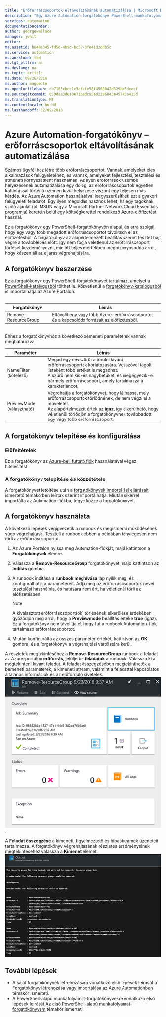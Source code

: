 ```yaml
---
title: "Erőforráscsoportok eltávolításának automatizálása | Microsoft Docs"
description: "Egy Azure Automation-forgatókönyv PowerShell-munkafolyamati verziója, amely az előfizetéséhez tartozó összes erőforráscsoport eltávolítására szolgáló forgatókönyveket tartalmaz."
services: automation
documentationcenter: 
author: georgewallace
manager: jwhit
editor: 
ms.assetid: b848e345-fd5d-4b9d-bc57-3fe41d2ddb5c
ms.service: automation
ms.workload: tbd
ms.tgt_pltfrm: na
ms.devlang: na
ms.topic: article
ms.date: 09/26/2016
ms.author: magoedte
ms.openlocfilehash: cb7183cbec1c3efafe58f4508042d329be5dcecf
ms.sourcegitcommit: 059dae3d8a0e716adc95ad2296843a45745a415d
ms.translationtype: MT
ms.contentlocale: hu-HU
ms.lasthandoff: 02/09/2018
---
```

# <a name="azure-automation-scenario---automate-removal-of-resource-groups"></a>Azure Automation-forgatókönyv – erőforráscsoportok eltávolításának automatizálása
Számos ügyfél hoz létre több erőforráscsoportot. Vannak, amelyeket éles alkalmazások felügyeletéhez, és vannak, amelyeket fejlesztési, tesztelési és átmeneti környezetként használnak. Az ilyen erőforrások üzembe helyezésének automatizálása egy dolog, az erőforráscsoportok egyetlen kattintással történő üzemen kívül helyezése viszont egy teljesen más kérdés. Az Azure Automation használatával leegyszerűsítheti ezt a gyakori felügyeleti feladatot. Egy ilyen megoldás hasznos lehet, ha egy tagoknak szóló ajánlat (pl. MSDN vagy a Microsoft Partner Network Cloud Essentials programja) keretein belül egy költségkerettel rendelkező Azure-előfizetést használ.

Ez a forgatókönyv egy PowerShell-forgatókönyvön alapul, és arra szolgál, hogy egy vagy több megadott erőforráscsoportot távolítson el az előfizetésből. A forgatókönyv az alapértelmezett beállítás szerint tesztet hajt végre a továbblépés előtt. Így nem fogja véletlenül az erőforráscsoport törlését kezdeményezni, mielőtt teljes mértékben megbizonyosodna arról, hogy készen áll az eljárás végrehajtására.   

## <a name="getting-the-scenario"></a>A forgatókönyv beszerzése
Ez a forgatókönyv egy PowerShell-forgatókönyvet tartalmaz, amelyet a [PowerShell-katalógusból](https://www.powershellgallery.com/packages/Remove-ResourceGroup/1.0/DisplayScript) tölthet le. Közvetlenül a [forgatókönyv-katalógusból](automation-runbook-gallery.md) is importálhatja az Azure Portalon.<br><br>

| Forgatókönyv | Leírás |
| --- | --- |
| Remove-ResourceGroup |Eltávolít egy vagy több Azure-erőforráscsoportot és a kapcsolódó forrásait az előfizetésből. |

<br>
Ehhez a forgatókönyvhöz a következő bemeneti paraméterek vannak meghatározva:

| Paraméter | Leírás |
| --- | --- |
| NameFilter (kötelező) |Megad egy névszűrőt a törölni kívánt erőforráscsoportok korlátozására. Vesszővel tagolt listaként több értéket is megadhat.<br>A szűrő nem kis-és nagybetűket, és megegyezik-e bármely erőforráscsoport, amely tartalmazza a karakterláncot. |
| PreviewMode (választható) |Végrehajtja a forgatókönyvet, hogy láthassa, mely erőforráscsoportok törlődnének, de nem végzi el a műveletet.<br>Az alapértelmezett érték az **igaz**, így elkerülhető, hogy véletlenül törlődjön a forgatókönyvnek továbbadott egy vagy több erőforráscsoport. |

## <a name="install-and-configure-this-scenario"></a>A forgatókönyv telepítése és konfigurálása
### <a name="prerequisites"></a>Előfeltételek
Ez a forgatókönyv az [Azure-beli futtató fiók](automation-sec-configure-azure-runas-account.md) használatával végez hitelesítést.    

### <a name="install-and-publish-the-runbooks"></a>A forgatókönyv telepítése és közzététele
A forgatókönyvet letöltése után a [forgatókönyvek importálási eljárásait](automation-creating-importing-runbook.md#importing-a-runbook-from-a-file-into-azure-automation) ismertető témakörben leírtak szerint importálhatja. Miután sikerrel importálta az Automation-fiókba, tegye közzé a forgatókönyvet.

## <a name="using-the-runbook"></a>A forgatókönyv használata
A következő lépések végigvezetik a runbook és megismerni működésének súgó végrehajtása. Teszteli a runbook ebben a példában ténylegesen nem törli az erőforráscsoportot.  

1. Az Azure Portalon nyissa meg Automation-fiókját, majd kattintson a **Forgatókönyvek** elemre.
2. Válassza a **Remove-ResourceGroup** forgatókönyvet, majd kattintson az **Indítás** gombra.
3. A runbook indítása a **runbook meghívása** lap nyílik meg, és konfigurálhatja a paramétereit. Adja meg az erőforráscsoportok nevei tesztelési használnia, és hatására nem árt, ha véletlenül törli az előfizetésben.

   > [!NOTE]
   > A kiválasztott erőforráscsoport(ok) törlésének elkerülése érdekében győződjön meg arról, hogy a **Previewmode** beállítás értéke **true** (igaz). Ez a forgatókönyv nem távolítja el, hogy fut a runbook Automation-fiók tartalmazó erőforráscsoportot.  
   >
   >
1. Miután konfigurálta az összes paraméter értékét, kattintson az **OK** gombra, és a forgatókönyv a végrehajtási várólistára kerül.  

A részletek megtekintéséhez a **Remove-ResourceGroup** runbook a feladat az Azure-portálon **erőforrás**, jelölje be **feladatok** a runbook. Válassza ki a megtekinteni kívánt feladat. A feladat összegzésében megtekinthetők a bemeneti paraméterek, a kimeneti stream, valamint a feladattal kapcsolatos általános információk és az előforduló kivételek.<br> ![A Remove-ResourceGroup forgatókönyv-feladat állapota](media/automation-scenario-remove-resourcegroup/remove-resourcegroup-runbook-job-status.png).

A **Feladat összegzése** a kimeneti, figyelmeztető és hibastreamek üzeneteit tartalmazza. A forgatókönyv végrehajtásának részletes eredményeinek megtekintéséhez válassza a **Kimenet** elemet.<br> ![A Remove-ResourceGroup forgatókönyv kimeneti eredményei](media/automation-scenario-remove-resourcegroup/remove-resourcegroup-runbook-job-output.png)

## <a name="next-steps"></a>További lépések
* A saját forgatókönyvek létrehozására vonatkozó első lépések leírását a [Forgatókönyv létrehozása vagy importálása az Azure Automationben](automation-creating-importing-runbook.md) témakör ismerteti.
* A PowerShell-alapú munkafolyamat-forgatókönyvekre vonatkozó első lépések leírását [Az első PowerShell-alapú munkafolyamat-forgatókönyvem](automation-first-runbook-textual.md) témakör ismerteti.
